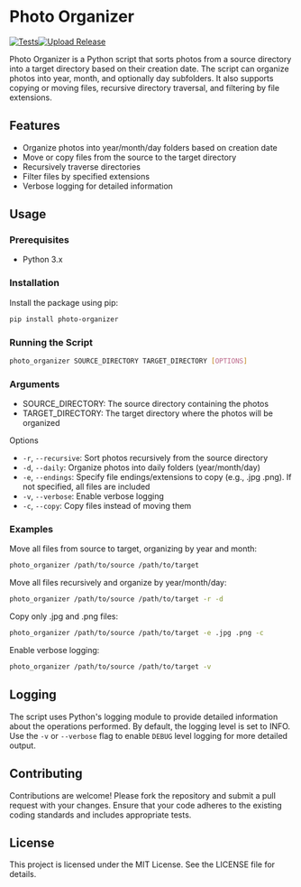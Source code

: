 # Photo Organizer
[![Tests](https://github.com/Supporterino/photo-organizer/actions/workflows/python-package.yml/badge.svg)](https://github.com/Supporterino/photo-organizer/actions/workflows/python-package.yml)[![Upload Release](https://github.com/Supporterino/photo-organizer/actions/workflows/python-publish.yml/badge.svg)](https://github.com/Supporterino/photo-organizer/actions/workflows/python-publish.yml)

Photo Organizer is a Python script that sorts photos from a source directory into a target directory based on their creation date. The script can organize photos into year, month, and optionally day subfolders. It also supports copying or moving files, recursive directory traversal, and filtering by file extensions.

## Features

* Organize photos into year/month/day folders based on creation date
* Move or copy files from the source to the target directory
* Recursively traverse directories
* Filter files by specified extensions
* Verbose logging for detailed information

## Usage

### Prerequisites

* Python 3.x

### Installation

Install the package using pip:

```bash
pip install photo-organizer
```

### Running the Script

```bash
photo_organizer SOURCE_DIRECTORY TARGET_DIRECTORY [OPTIONS]
```

### Arguments

* SOURCE_DIRECTORY: The source directory containing the photos
* TARGET_DIRECTORY: The target directory where the photos will be organized

Options

* `-r`, `--recursive`: Sort photos recursively from the source directory
* `-d`, `--daily`: Organize photos into daily folders (year/month/day)
* `-e`, `--endings`: Specify file endings/extensions to copy (e.g., .jpg .png). If not specified, all files are included
* `-v`, `--verbose`: Enable verbose logging
* `-c`, `--copy`: Copy files instead of moving them

### Examples

Move all files from source to target, organizing by year and month:
```bash
photo_organizer /path/to/source /path/to/target
```

Move all files recursively and organize by year/month/day:
```bash
photo_organizer /path/to/source /path/to/target -r -d
```

Copy only .jpg and .png files:
```bash
photo_organizer /path/to/source /path/to/target -e .jpg .png -c
```

Enable verbose logging:
```bash
photo_organizer /path/to/source /path/to/target -v
```

## Logging

The script uses Python's logging module to provide detailed information about the operations performed. By default, the logging level is set to INFO. Use the `-v` or `--verbose` flag to enable `DEBUG` level logging for more detailed output.

## Contributing

Contributions are welcome! Please fork the repository and submit a pull request with your changes. Ensure that your code adheres to the existing coding standards and includes appropriate tests.

## License

This project is licensed under the MIT License. See the LICENSE file for details.

